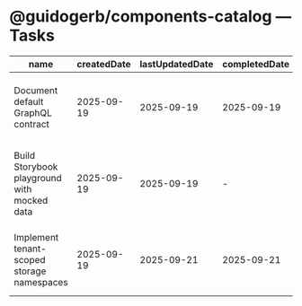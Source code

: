 # @guidogerb/components-catalog — Tasks

| name                                        | createdDate | lastUpdatedDate | completedDate | status      | description                                                                                             |
| ------------------------------------------- | ----------- | --------------- | ------------- | ----------- | ------------------------------------------------------------------------------------------------------- |
| Document default GraphQL contract           | 2025-09-19  | 2025-09-19      | 2025-09-19    | complete    | Captured the baseline query, props, and normalization rules in the README for tenant integrators.       |
| Build Storybook playground with mocked data | 2025-09-19  | 2025-09-19      | -             | in progress | Stand up interactive stories that let product owners explore filters, pagination, and custom renderers. |
| Implement tenant-scoped storage namespaces  | 2025-09-19  | 2025-09-21      | 2025-09-21    | complete    | Ensure persisted view preferences are isolated per tenant/environment to avoid leaking settings.        |
